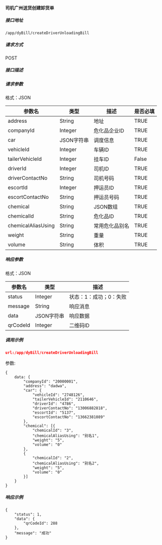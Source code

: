 #### 司机广州送货创建卸货单

##### 接口地址

```
/app/dyBill/createDriverUnloadingBill
```

##### 请求方式

POST

##### 接口描述

##### 请求参数

格式：JSON

| 参数名 | 类型 | 描述 | 是否必填 |
| --- | --- | --- | --- |
| address| String| 地址| TRUE |
| companyId| Integer | 危化品企业ID| TRUE |
| car| JSON字符串| 调度信息 |TRUE |
| vehicleId| Integer | 车辆ID| TRUE |
|tailerVehicleId| Integer | 挂车ID |False|
| driverId| Integer |司机ID|TRUE |
| driverContactNo| String| 司机号码 |TRUE |
| escortId|Integer | 押运员ID |TRUE |
| escortContactNo| String| 押运员号码 |TRUE |
| chemical| String| JSON数组 |TRUE |
| chemicalId| String| 危化品ID |TRUE |
| chemicalAliasUsing| String| 常用危化品别名 |TRUE |
| weight| String| 重量 |TRUE |
| volume| String| 体积 |TRUE |

##### 响应参数

格式：JSON

| 参数名 | 类型 | 描述 |
| --- | --- | --- |
| status| Integer | 状态：1：成功；0：失败 |
| message| String | 响应消息 |
| data| JSON字符串| 响应数据 |
| qrCodeId| Integer | 二维码ID|

##### 调用示例

``` json
url:/app/dyBill/createDriverUnloadingBill
```
参数:
```
{
	data: {
		"companyId": "20000001",
		"address": "dadwa",
		"car": {
			"vehicleId": "2748126",
			"tailerVehicleId": "2110646",
			"driverId": "4786",
			"driverContactNo": "13006882818",
			"escortId": "5137",
			"escortContactNo": "13662381089"
		},
		"chemical": [{
			"chemicalId": "3",
			"chemicalAliasUsing": "别名1",
			"weight": "5",
			"volume": "0"
		},
		{
			"chemicalId": "2",
			"chemicalAliasUsing": "别名2",
			"weight": "5",
			"volume": "0"
		}]
	}
}
```

##### 响应示例
```
{
    "status": 1,
    "data": {
        "qrCodeId": 288
    },
    "message": "成功"
}
```
